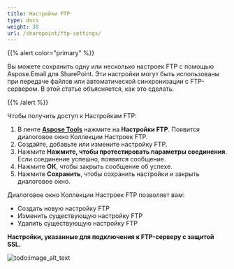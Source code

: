 ```yaml
---
title: Настройки FTP
type: docs
weight: 30
url: /sharepoint/ftp-settings/
---
```



{{% alert color="primary" %}} 

Вы можете сохранить одну или несколько настроек FTP с помощью Aspose.Email для SharePoint. Эти настройки могут быть использованы при передаче файлов или автоматической синхронизации с FTP-сервером. В этой статье объясняется, как это сделать.

{{% /alert %}} 

Чтобы получить доступ к Настройкам FTP: 

1. В ленте [**Aspose Tools**](/email/sharepoint/about-document-library-synchronization/) нажмите на **Настройки FTP**. Появится диалоговое окно Коллекции Настроек FTP.
1. Создайте, добавьте или измените настройку FTP.
1. Нажмите **Нажмите, чтобы протестировать параметры соединения**. Если соединение успешно, появится сообщение.
1. Нажмите **ОК**, чтобы закрыть сообщение об успехе.
1. Нажмите **Сохранить**, чтобы сохранить настройки и закрыть диалоговое окно.

Диалоговое окно Коллекции Настроек FTP позволяет вам:

- Создать новую настройку FTP
- Изменить существующую настройку FTP
- Удалить существующую настройку FTP

**Настройки, указанные для подключения к FTP-серверу с защитой SSL.** 

![todo:image_alt_text](ftp-settings_1.png)